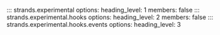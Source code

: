 ::: strands.experimental
    options:
      heading_level: 1
      members: false
::: strands.experimental.hooks
    options:
      heading_level: 2
      members: false
::: strands.experimental.hooks.events
    options:
      heading_level: 3
